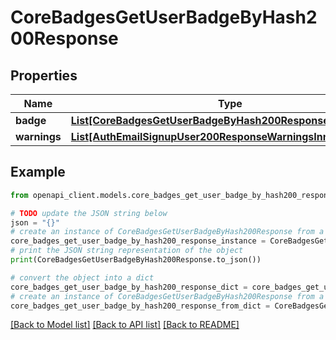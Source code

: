 # CoreBadgesGetUserBadgeByHash200Response


## Properties

Name | Type | Description | Notes
------------ | ------------- | ------------- | -------------
**badge** | [**List[CoreBadgesGetUserBadgeByHash200ResponseBadgeInner]**](CoreBadgesGetUserBadgeByHash200ResponseBadgeInner.md) |  | 
**warnings** | [**List[AuthEmailSignupUser200ResponseWarningsInner]**](AuthEmailSignupUser200ResponseWarningsInner.md) |  | [optional] 

## Example

```python
from openapi_client.models.core_badges_get_user_badge_by_hash200_response import CoreBadgesGetUserBadgeByHash200Response

# TODO update the JSON string below
json = "{}"
# create an instance of CoreBadgesGetUserBadgeByHash200Response from a JSON string
core_badges_get_user_badge_by_hash200_response_instance = CoreBadgesGetUserBadgeByHash200Response.from_json(json)
# print the JSON string representation of the object
print(CoreBadgesGetUserBadgeByHash200Response.to_json())

# convert the object into a dict
core_badges_get_user_badge_by_hash200_response_dict = core_badges_get_user_badge_by_hash200_response_instance.to_dict()
# create an instance of CoreBadgesGetUserBadgeByHash200Response from a dict
core_badges_get_user_badge_by_hash200_response_from_dict = CoreBadgesGetUserBadgeByHash200Response.from_dict(core_badges_get_user_badge_by_hash200_response_dict)
```
[[Back to Model list]](../README.md#documentation-for-models) [[Back to API list]](../README.md#documentation-for-api-endpoints) [[Back to README]](../README.md)



